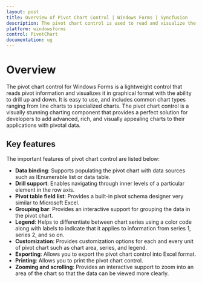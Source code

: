 ```yaml
---
layout: post
title: Overview of Pivot Chart Control | Windows Forms | Syncfusion
description: The pivot chart control is used to read and visualize the business information in the graphical format.
platform: windowsforms
control: PivotChart
documentation: ug
---
```


# Overview

The pivot chart control for Windows Forms is a lightweight control that reads pivot information and visualizes it in graphical format with the ability to drill up and down. It is easy to use, and includes common chart types ranging from line charts to specialized charts. The pivot chart control is a visually stunning charting component that provides a perfect solution for developers to add advanced, rich, and visually appealing charts to their applications with pivotal data.

## Key features

The important features of pivot chart control are listed below:

* **Data binding**: Supports populating the pivot chart with data sources such as IEnumerable list or data table.
* **Drill support**: Enables navigating through inner levels of a particular element in the row axis.
* **Pivot table field list**: Provides a built-in pivot schema designer very similar to Microsoft Excel.
* **Grouping bar**: Provides an interactive support for grouping the data in the pivot chart.
* **Legend**: Helps to differentiate between chart series using a color code along with labels to indicate that it applies to information from series 1, series 2, and so on.
* **Customization**: Provides customization options for each and every unit of pivot chart such as chart area, series, and legend.
* **Exporting**: Allows you to export the pivot chart control into Excel format.
* **Printing**: Allows you to print the pivot chart control.
* **Zooming and scrolling**: Provides an interactive support to zoom into an area of the chart so that the data can be viewed more clearly.